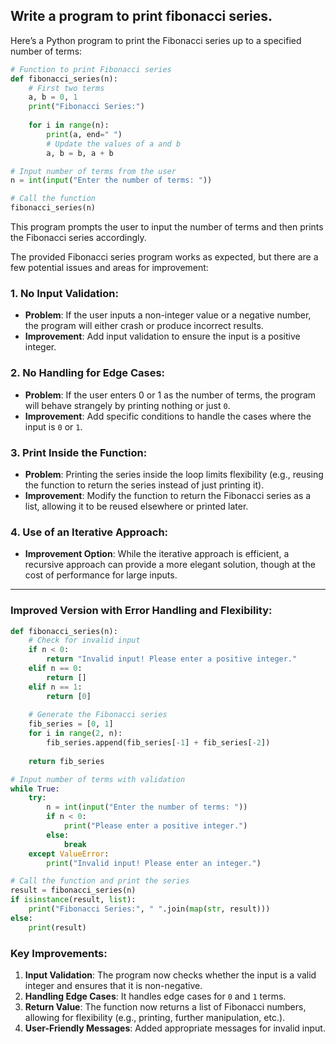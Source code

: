 ## Write a program to print fibonacci series.
Here’s a Python program to print the Fibonacci series up to a specified number of terms:

```python
# Function to print Fibonacci series
def fibonacci_series(n):
    # First two terms
    a, b = 0, 1
    print("Fibonacci Series:")
    
    for i in range(n):
        print(a, end=" ")
        # Update the values of a and b
        a, b = b, a + b

# Input number of terms from the user
n = int(input("Enter the number of terms: "))

# Call the function
fibonacci_series(n)
```

This program prompts the user to input the number of terms and then prints the Fibonacci series accordingly.

The provided Fibonacci series program works as expected, but there are a few potential issues and areas for improvement:

### 1. **No Input Validation**:
   - **Problem**: If the user inputs a non-integer value or a negative number, the program will either crash or produce incorrect results.
   - **Improvement**: Add input validation to ensure the input is a positive integer.

### 2. **No Handling for Edge Cases**:
   - **Problem**: If the user enters 0 or 1 as the number of terms, the program will behave strangely by printing nothing or just `0`.
   - **Improvement**: Add specific conditions to handle the cases where the input is `0` or `1`.

### 3. **Print Inside the Function**:
   - **Problem**: Printing the series inside the loop limits flexibility (e.g., reusing the function to return the series instead of just printing it).
   - **Improvement**: Modify the function to return the Fibonacci series as a list, allowing it to be reused elsewhere or printed later.

### 4. **Use of an Iterative Approach**:
   - **Improvement Option**: While the iterative approach is efficient, a recursive approach can provide a more elegant solution, though at the cost of performance for large inputs.

---

### Improved Version with Error Handling and Flexibility:

```python
def fibonacci_series(n):
    # Check for invalid input
    if n < 0:
        return "Invalid input! Please enter a positive integer."
    elif n == 0:
        return []
    elif n == 1:
        return [0]
    
    # Generate the Fibonacci series
    fib_series = [0, 1]
    for i in range(2, n):
        fib_series.append(fib_series[-1] + fib_series[-2])
    
    return fib_series

# Input number of terms with validation
while True:
    try:
        n = int(input("Enter the number of terms: "))
        if n < 0:
            print("Please enter a positive integer.")
        else:
            break
    except ValueError:
        print("Invalid input! Please enter an integer.")

# Call the function and print the series
result = fibonacci_series(n)
if isinstance(result, list):
    print("Fibonacci Series:", " ".join(map(str, result)))
else:
    print(result)
```

### **Key Improvements**:
1. **Input Validation**: The program now checks whether the input is a valid integer and ensures that it is non-negative.
2. **Handling Edge Cases**: It handles edge cases for `0` and `1` terms.
3. **Return Value**: The function now returns a list of Fibonacci numbers, allowing for flexibility (e.g., printing, further manipulation, etc.).
4. **User-Friendly Messages**: Added appropriate messages for invalid input.